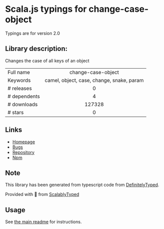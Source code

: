 
# Scala.js typings for change-case-object

Typings are for version 2.0

## Library description:
Changes the case of all keys of an object

|                    |                 |
| ------------------ | :-------------: |
| Full name          | change-case-object |
| Keywords           | camel, object, case, change, snake, param |
| # releases         | 0 |
| # dependents       | 4 |
| # downloads        | 127328 |
| # stars            | 0 |

## Links
- [Homepage](https://github.com/BinaryThumb/change-case-object#readme)
- [Bugs](https://github.com/BinaryThumb/change-case-object/issues)
- [Repository](https://github.com/BinaryThumb/change-case-object)
- [Npm](https://www.npmjs.com/package/change-case-object)
    


## Note
This library has been generated from typescript code from [DefinitelyTyped](https://definitelytyped.org).

Provided with :purple_heart: from [ScalablyTyped](https://github.com/oyvindberg/ScalablyTyped)

## Usage
See [the main readme](../../readme.md) for instructions.


